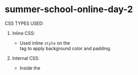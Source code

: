 # summer-school-online-day-2
 CSS TYPES USED:

1. Inline CSS:
   - Used inline `style` on the <section> tag to apply background color and padding.

2. Internal CSS:
   - Inside the <style> tag in the <head> for basic h1, h2 and .contact p styling.

3. External CSS:
   - Most of the styling (layout, fonts, spacing) is done in the external style.css file.

 SELECTORS USED:

1. Element selectors:
   - Used for styling body, ul, h1, h2.

2. ID selector:
   - #profile-pic to style the profile image.

3. Class selector:
   - .bio for the paragraph about me.
   - .contact for the contact section.

4. Group selector:
   - h1, h2 used together to center both headings.

5. Descendant selector:
   - .contact a used to style links inside the contact section.

6. Attribute selector:
   - a[href] to bold all hyperlinks.


